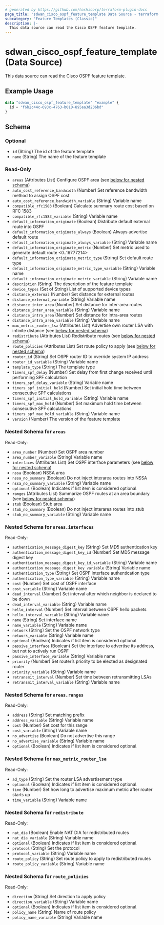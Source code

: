 ```yaml
---
# generated by https://github.com/hashicorp/terraform-plugin-docs
page_title: "sdwan_cisco_ospf_feature_template Data Source - terraform-provider-sdwan"
subcategory: "Feature Templates (Classic)"
description: |-
  This data source can read the Cisco OSPF feature template.
---
```


# sdwan_cisco_ospf_feature_template (Data Source)

This data source can read the Cisco OSPF feature template.

## Example Usage

```terraform
data "sdwan_cisco_ospf_feature_template" "example" {
  id = "f6b2c44c-693c-4763-b010-895aa3d236bd"
}
```

<!-- schema generated by tfplugindocs -->
## Schema

### Optional

- `id` (String) The id of the feature template
- `name` (String) The name of the feature template

### Read-Only

- `areas` (Attributes List) Configure OSPF area (see [below for nested schema](#nestedatt--areas))
- `auto_cost_reference_bandwidth` (Number) Set reference bandwidth method to assign OSPF cost
- `auto_cost_reference_bandwidth_variable` (String) Variable name
- `compatible_rfc1583` (Boolean) Calculate summary route cost based on RFC 1583
- `compatible_rfc1583_variable` (String) Variable name
- `default_information_originate` (Boolean) Distribute default external route into OSPF
- `default_information_originate_always` (Boolean) Always advertise default route
- `default_information_originate_always_variable` (String) Variable name
- `default_information_originate_metric` (Number) Set metric used to generate default route <0..16777214>
- `default_information_originate_metric_type` (String) Set default route type
- `default_information_originate_metric_type_variable` (String) Variable name
- `default_information_originate_metric_variable` (String) Variable name
- `description` (String) The description of the feature template
- `device_types` (Set of String) List of supported device types
- `distance_external` (Number) Set distance for external routes
- `distance_external_variable` (String) Variable name
- `distance_inter_area` (Number) Set distance for inter-area routes
- `distance_inter_area_variable` (String) Variable name
- `distance_intra_area` (Number) Set distance for intra-area routes
- `distance_intra_area_variable` (String) Variable name
- `max_metric_router_lsa` (Attributes List) Advertise own router LSA with infinite distance (see [below for nested schema](#nestedatt--max_metric_router_lsa))
- `redistribute` (Attributes List) Redistribute routes (see [below for nested schema](#nestedatt--redistribute))
- `route_policies` (Attributes List) Set route policy to apply (see [below for nested schema](#nestedatt--route_policies))
- `router_id` (String) Set OSPF router ID to override system IP address
- `router_id_variable` (String) Variable name
- `template_type` (String) The template type
- `timers_spf_delay` (Number) Set delay from first change received until performing SPF calculation
- `timers_spf_delay_variable` (String) Variable name
- `timers_spf_initial_hold` (Number) Set initial hold time between consecutive SPF calculations
- `timers_spf_initial_hold_variable` (String) Variable name
- `timers_spf_max_hold` (Number) Set maximum hold time between consecutive SPF calculations
- `timers_spf_max_hold_variable` (String) Variable name
- `version` (Number) The version of the feature template

<a id="nestedatt--areas"></a>
### Nested Schema for `areas`

Read-Only:

- `area_number` (Number) Set OSPF area number
- `area_number_variable` (String) Variable name
- `interfaces` (Attributes List) Set OSPF interface parameters (see [below for nested schema](#nestedatt--areas--interfaces))
- `nssa` (Boolean) NSSA area
- `nssa_no_summary` (Boolean) Do not inject interarea routes into NSSA
- `nssa_no_summary_variable` (String) Variable name
- `optional` (Boolean) Indicates if list item is considered optional.
- `ranges` (Attributes List) Summarize OSPF routes at an area boundary (see [below for nested schema](#nestedatt--areas--ranges))
- `stub` (Boolean) Stub area
- `stub_no_summary` (Boolean) Do not inject interarea routes into stub
- `stub_no_summary_variable` (String) Variable name

<a id="nestedatt--areas--interfaces"></a>
### Nested Schema for `areas.interfaces`

Read-Only:

- `authentication_message_digest_key` (String) Set MD5 authentication key
- `authentication_message_digest_key_id` (Number) Set MD5 message digest key
- `authentication_message_digest_key_id_variable` (String) Variable name
- `authentication_message_digest_key_variable` (String) Variable name
- `authentication_type` (String) Set OSPF interface authentication type
- `authentication_type_variable` (String) Variable name
- `cost` (Number) Set cost of OSPF interface
- `cost_variable` (String) Variable name
- `dead_interval` (Number) Set interval after which neighbor is declared to be down
- `dead_interval_variable` (String) Variable name
- `hello_interval` (Number) Set interval between OSPF hello packets
- `hello_interval_variable` (String) Variable name
- `name` (String) Set interface name
- `name_variable` (String) Variable name
- `network` (String) Set the OSPF network type
- `network_variable` (String) Variable name
- `optional` (Boolean) Indicates if list item is considered optional.
- `passive_interface` (Boolean) Set the interface to advertise its address, but not to actively run OSPF
- `passive_interface_variable` (String) Variable name
- `priority` (Number) Set router’s priority to be elected as designated router
- `priority_variable` (String) Variable name
- `retransmit_interval` (Number) Set time between retransmitting LSAs
- `retransmit_interval_variable` (String) Variable name


<a id="nestedatt--areas--ranges"></a>
### Nested Schema for `areas.ranges`

Read-Only:

- `address` (String) Set matching prefix
- `address_variable` (String) Variable name
- `cost` (Number) Set cost for this range
- `cost_variable` (String) Variable name
- `no_advertise` (Boolean) Do not advertise this range
- `no_advertise_variable` (String) Variable name
- `optional` (Boolean) Indicates if list item is considered optional.



<a id="nestedatt--max_metric_router_lsa"></a>
### Nested Schema for `max_metric_router_lsa`

Read-Only:

- `ad_type` (String) Set the router LSA advertisement type
- `optional` (Boolean) Indicates if list item is considered optional.
- `time` (Number) Set how long to advertise maximum metric after router starts up
- `time_variable` (String) Variable name


<a id="nestedatt--redistribute"></a>
### Nested Schema for `redistribute`

Read-Only:

- `nat_dia` (Boolean) Enable NAT DIA for redistributed routes
- `nat_dia_variable` (String) Variable name
- `optional` (Boolean) Indicates if list item is considered optional.
- `protocol` (String) Set the protocol
- `protocol_variable` (String) Variable name
- `route_policy` (String) Set route policy to apply to redistributed routes
- `route_policy_variable` (String) Variable name


<a id="nestedatt--route_policies"></a>
### Nested Schema for `route_policies`

Read-Only:

- `direction` (String) Set direction to apply policy
- `direction_variable` (String) Variable name
- `optional` (Boolean) Indicates if list item is considered optional.
- `policy_name` (String) Name of route policy
- `policy_name_variable` (String) Variable name
